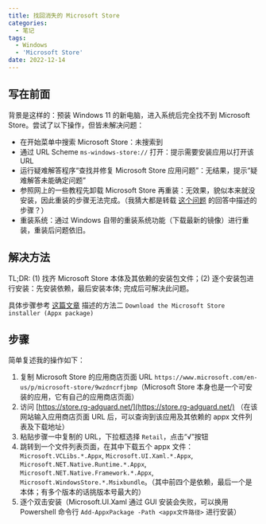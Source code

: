 ```yaml
---
title: 找回消失的 Microsoft Store
categories:
  - 笔记
tags:
  - Windows
  - 'Microsoft Store'
date: 2022-12-14
---
```


## 写在前面

背景是这样的：预装 Windows 11 的新电脑，进入系统后完全找不到 Microsoft Store。尝试了以下操作，但皆未解决问题：

- 在开始菜单中搜索 Microsoft Store：未搜索到
- 通过 URL Scheme `ms-windows-store://` 打开：提示需要安装应用以打开该 URL
- 运行疑难解答程序“查找并修复 Microsoft Store 应用问题”：无结果，提示“疑难解答未能确定问题”
- 参照网上的一些教程先卸载 Microsoft Store 再重装：无效果，貌似本来就没安装，因此重装的步骤无法完成。（我猜大都是转载 [这个问题](https://answers.microsoft.com/en-us/windows/forum/all/windows-store-missing/6addee3e-1a27-42e0-88e0-a4b3717658bc) 的回答中描述的步骤？）
- 重装系统：通过 Windows 自带的重装系统功能（下载最新的镜像）进行重装，重装后问题依旧。

## 解决方法

TL;DR: (1) 找齐 Microsoft Store 本体及其依赖的安装包文件；(2) 逐个安装包进行安装：先安装依赖，最后安装本体; 完成后可解决此问题。

具体步骤参考 [这篇文章](https://www.winhelponline.com/blog/restore-windows-store-windows-10-uninstall-with-powershell/) 描述的方法二 `Download the Microsoft Store installer (Appx package)`

## 步骤

简单复述我的操作如下：

1. 复制 Microsoft Store 的应用商店页面 URL `https://www.microsoft.com/en-us/p/microsoft-store/9wzdncrfjbmp`（Microsoft Store 本身也是一个可安装的应用，它有自己的应用商店页面）
2. 访问 [https://store.rg-adguard.net/](https://store.rg-adguard.net/) （在该网站输入应用商店页面 URL 后，可以查询到该应用及其依赖的 appx 文件列表及下载地址）
3. 粘贴步骤一中复制的 URL，下拉框选择 `Retail`，点击“√”按钮
4. 跳转到一个文件列表页面，在其中下载五个 appx 文件：`Microsoft.VCLibs.*.Appx`, `Microsoft.UI.Xaml.*.Appx`, `Microsoft.NET.Native.Runtime.*.Appx`, `Microsoft.NET.Native.Framework.*.Appx`, `Microsoft.WindowsStore.*.Msixbundle`。（其中前四个是依赖，最后一个是本体；有多个版本的话挑版本号最大的）
5. 逐个双击安装（Microsoft.UI.Xaml 通过 GUI 安装会失败，可以换用 Powershell 命令行 `Add-AppxPackage -Path <appx文件路径>` 进行安装）
